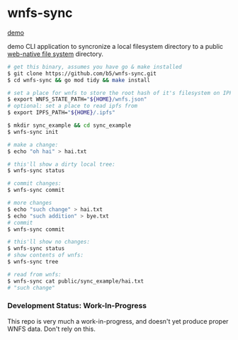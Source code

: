 # wnfs-sync

[demo](https://asciinema.org/a/hSmMWjkndZ58LPYAP86g0j3CQ)

demo CLI application to syncronize a local filesystem directory to a public [web-native file system](https://whitepaper.fission.codes/file-system/file-system-basics) directory.

```sh
# get this binary, assumes you have go & make installed
$ git clone https://github.com/b5/wnfs-sync.git
$ cd wnfs-sync && go mod tidy && make install

# set a place for wnfs to store the root hash of it's filesystem on IPFS
$ export WNFS_STATE_PATH="${HOME}/wnfs.json"
# optional: set a place to read ipfs from
$ export IPFS_PATH="${HOME}/.ipfs"

$ mkdir sync_example && cd sync_example
$ wnfs-sync init

# make a change:
$ echo "oh hai" > hai.txt

# this'll show a dirty local tree:
$ wnfs-sync status

# commit changes:
$ wnfs-sync commit

# more changes
$ echo "such change" > hai.txt
$ echo "such addition" > bye.txt
# commit
$ wnfs-sync commit

# this'll show no changes:
$ wnfs-sync status
# show contents of wnfs:
$ wnfs-sync tree

# read from wnfs:
$ wnfs-sync cat public/sync_example/hai.txt
# "such change"
```

### Development Status: Work-In-Progress
This repo is very much a work-in-progress, and doesn't yet produce proper WNFS data. Don't rely on this.